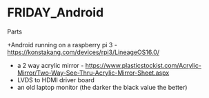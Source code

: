 # FRIDAY_Android
Parts

+Android running on a raspberry pi 3 - https://konstakang.com/devices/rpi3/LineageOS16.0/
+ a 2 way acrylic mirror - https://www.plasticstockist.com/Acrylic-Mirror/Two-Way-See-Thru-Acrylic-Mirror-Sheet.aspx
+ LVDS to HDMI driver board
+ an old laptop monitor (the darker the black value the better)

